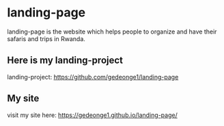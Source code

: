 # landing-page
landing-page is the website which helps people to organize and have their safaris and trips in Rwanda.

## Here is my landing-project
landing-project: https://github.com/gedeonge1/landing-page

## My site
 visit my site here: https://gedeonge1.github.io/landing-page/
